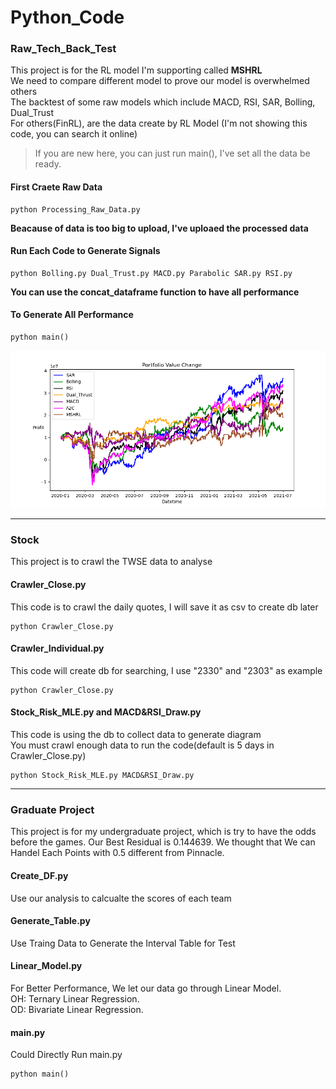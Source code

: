 # Python_Code

### Raw_Tech_Back_Test
This project is for the RL model I'm supporting called **MSHRL**  
We need to compare different model to prove our model is overwhelmed others  
The backtest of some raw models which include MACD, RSI, SAR, Bolling, Dual_Trust  
For others(FinRL), are the data create by RL Model (I'm not showing this code, you can search it online)  

> If you are new here, you can just run main(), I've set all the data be ready.
#### First Craete Raw Data

```
python Processing_Raw_Data.py
```
**Beacause of data is too big to upload, I've uploaed the processed data**

#### Run Each Code to Generate Signals

```
python Bolling.py Dual_Trust.py MACD.py Parabolic SAR.py RSI.py
```
**You can use the concat_dataframe function to have all performance**

#### To Generate All Performance

```
python main()
```

![](./Raw_Tech_Back_Test/Total_Performance.png)


---
### Stock
This project is to crawl the TWSE data to analyse

#### Crawler_Close.py
This code is to crawl the daily quotes, I will save it as csv to create db later

```
python Crawler_Close.py
```

#### Crawler_Individual.py
This code will create db for searching, I use "2330" and "2303" as example

```
python Crawler_Close.py
```

#### Stock_Risk_MLE.py and MACD&RSI_Draw.py
This code is using the db to collect data to generate diagram  
You must crawl enough data to run the code(default is 5 days in Crawler_Close.py)

```
python Stock_Risk_MLE.py MACD&RSI_Draw.py
```
---
### Graduate Project
This project is for my undergraduate project, which is try to have the odds before the games. Our Best Residual is 0.144639. We thought that We can Handel Each Points with 0.5 different from Pinnacle.  

#### Create_DF.py
Use our analysis to calcualte the scores of each team

#### Generate_Table.py
Use Traing Data to Generate the Interval Table for Test

#### Linear_Model.py
For Better Performance, We let our data go through Linear Model.  
OH: Ternary Linear Regression.  
OD: Bivariate Linear Regression.  

#### main.py
Could Directly Run main.py

```
python main()
```
